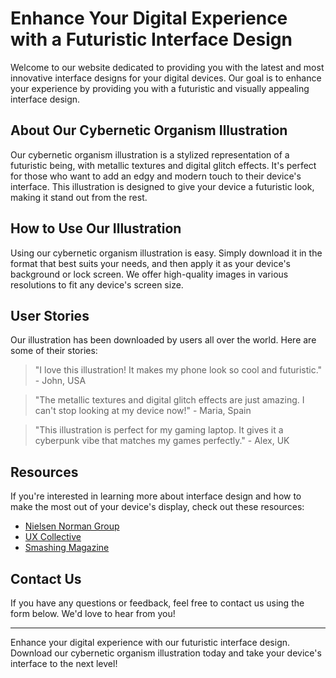 <!--font:Alegreya-->

# Enhance Your Digital Experience with a Futuristic Interface Design

Welcome to our website dedicated to providing you with the latest and most innovative interface designs for your digital devices. Our goal is to enhance your experience by providing you with a futuristic and visually appealing interface design.

## About Our Cybernetic Organism Illustration

Our cybernetic organism illustration is a stylized representation of a futuristic being, with metallic textures and digital glitch effects. It's perfect for those who want to add an edgy and modern touch to their device's interface. This illustration is designed to give your device a futuristic look, making it stand out from the rest.

## How to Use Our Illustration

Using our cybernetic organism illustration is easy. Simply download it in the format that best suits your needs, and then apply it as your device's background or lock screen. We offer high-quality images in various resolutions to fit any device's screen size.

## User Stories

Our illustration has been downloaded by users all over the world. Here are some of their stories:

> "I love this illustration! It makes my phone look so cool and futuristic." - John, USA

> "The metallic textures and digital glitch effects are just amazing. I can't stop looking at my device now!" - Maria, Spain

> "This illustration is perfect for my gaming laptop. It gives it a cyberpunk vibe that matches my games perfectly." - Alex, UK

## Resources

If you're interested in learning more about interface design and how to make the most out of your device's display, check out these resources:

- [Nielsen Norman Group](#)
- [UX Collective](#)
- [Smashing Magazine](#)

## Contact Us

If you have any questions or feedback, feel free to contact us using the form below. We'd love to hear from you!

---

Enhance your digital experience with our futuristic interface design. Download our cybernetic organism illustration today and take your device's interface to the next level!

<!--

Write me content for website with wallpaper which alt text is:

"A stylized illustration of a cybernetic organism, with metallic textures and digital glitch effects."

The name/title of the page should not be 1:1 copy of the alt text but rather a real content of the website which is using this wallpaper.

- Use markdown format 
- Start with heading
- Heading should be short and concise
- The content should look like a real website 
- The website should not be about the wallpaper, wallpaper is just a related background
- Heading should be contain work "wallpaper" or "background"
- Include real sections like references, contact, user stories, etc. use things relevant to the page purpose.
- Feel free to use structure like headings, bullets, numbering, blockquotes, paragraphs, horizontal lines, etc.
- You can use formatting like bold or _italic_
- You can include UTF-8 emojis
- Links should be only #hash anchors (and you can refer to the document itself)
- Do not include images


---


# Futuristic Interface Background Wallpaper

Welcome to our website dedicated to providing you with the latest and most innovative interface designs for your digital devices. Our goal is to enhance your experience by providing you with a futuristic and visually appealing background wallpaper.

## About Our Cybernetic Organism Wallpaper

Our cybernetic organism wallpaper is a stylized illustration that showcases metallic textures and digital glitch effects. It's perfect for those who want to add an edgy and modern touch to their device's interface. This wallpaper is designed to give your device a futuristic look, making it stand out from the rest.

## How to Download Our Wallpaper

Downloading our cybernetic organism wallpaper is easy. Simply click on the download button below the wallpaper preview image, and it will be saved to your device. We offer high-quality images in various resolutions to fit any device's screen size.

## User Stories

Our wallpaper has been downloaded by users all over the world. Here are some of their stories:

> "I love this wallpaper! It makes my phone look so cool and futuristic." - John, USA

> "The metallic textures and digital glitch effects are just amazing. I can't stop looking at my device now!" - Maria, Spain

> "This wallpaper is perfect for my gaming laptop. It gives it a cyberpunk vibe that matches my games perfectly." - Alex, UK

## References

If you're interested in learning more about interface design and how to make the most out of your device's display, check out these resources:

- [Nielsen Norman Group](#)
- [UX Collective](#)
- [Smashing Magazine](#)

## Contact Us

If you have any questions or feedback, feel free to contact us using the form below. We'd love to hear from you!

---

Stay ahead of the curve with our futuristic interface background wallpaper. Download it today and take your device's interface to the next level!


---


Heading should not include word "wallpaper". The website should not be about the wallpaper itself, wallpaper is just a related background, rewrite whole content.


---


# Enhance Your Digital Experience with a Futuristic Interface Design

Welcome to our website dedicated to providing you with the latest and most innovative interface designs for your digital devices. Our goal is to enhance your experience by providing you with a futuristic and visually appealing interface design.

## About Our Cybernetic Organism Illustration

Our cybernetic organism illustration is a stylized representation of a futuristic being, with metallic textures and digital glitch effects. It's perfect for those who want to add an edgy and modern touch to their device's interface. This illustration is designed to give your device a futuristic look, making it stand out from the rest.

## How to Use Our Illustration

Using our cybernetic organism illustration is easy. Simply download it in the format that best suits your needs, and then apply it as your device's background or lock screen. We offer high-quality images in various resolutions to fit any device's screen size.

## User Stories

Our illustration has been downloaded by users all over the world. Here are some of their stories:

> "I love this illustration! It makes my phone look so cool and futuristic." - John, USA

> "The metallic textures and digital glitch effects are just amazing. I can't stop looking at my device now!" - Maria, Spain

> "This illustration is perfect for my gaming laptop. It gives it a cyberpunk vibe that matches my games perfectly." - Alex, UK

## Resources

If you're interested in learning more about interface design and how to make the most out of your device's display, check out these resources:

- [Nielsen Norman Group](#)
- [UX Collective](#)
- [Smashing Magazine](#)

## Contact Us

If you have any questions or feedback, feel free to contact us using the form below. We'd love to hear from you!

---

Enhance your digital experience with our futuristic interface design. Download our cybernetic organism illustration today and take your device's interface to the next level!

-->

